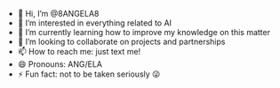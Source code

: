- 👋 Hi, I’m @8ANGELA8
- 👀 I’m interested in everything related to AI
- 🌱 I’m currently learning how to improve my knowledge on this matter
- 💞️ I’m looking to collaborate on projects and partnerships 
- 📫 How to reach me: just text me!
- 😄 Pronouns: ANG/ELA
- ⚡ Fun fact: not to be taken seriously 😜

<!---
8ANGELA8/8ANGELA8 is a ✨ special ✨ repository because its `README.md` (this file) appears on your GitHub profile.
You can click the Preview link to take a look at your changes.
--->
